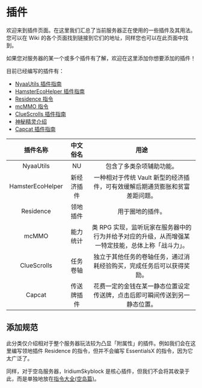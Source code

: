 # 插件

欢迎来到插件页面。在这里我们汇总了当前服务器正在使用的一些插件及其用法。您可以在 Wiki 的各个页面找到链接到它们的地址，同样您也可以在此页面中找到。

如果您对服务器的某一个或多个插件有了解，欢迎在这里添加你想要添加的插件！

目前已经编写的插件有：

- [NyaaUtils 插件指南](plugins/nyaautils.md)
- [HamsterEcoHelper 插件指南](/plugins/hamsterecohelper-guide.md)
- [Residence 指令](/plugins/residence-commands.md)
- [mcMMO 指令](/plugins/mcmmo-commands.md)
- [ClueScrolls 插件指南](/plugins/cluescrolls.md)
- [神秘精灵介绍](/plugins/sprite.md)
- [Capcat 插件指南](/plugins/capcat.md)

|     插件名称     |  中文俗名  |                                               用途                                                |
| :--------------: | :--------: | :-----------------------------------------------------------------------------------------------: |
|    NyaaUtils     |     NU     |                                     包含了多类杂项辅助功能。                                      |
| HamsterEcoHelper | 新经济插件 |            一种相对于传统 Vault 新型的经济插件，可有效缓解后期通货膨胀和贫富差距问题。            |
|    Residence     |  领地插件  |                                         用于圈地的插件。                                          |
|      mcMMO       |  能力统计  | 类 RPG 实现，监听玩家在服务器中的行为并给予对应的升级，从而增强某一特定技能，总体上称「战斗力」。 |
|   ClueScrolls    |  任务卷轴  |               独立于其他任务的卷轴任务，通过消耗经验购买，完成任务后可以获得奖励。                |
|      Capcat      | 传送牌插件 |            花费一定的金钱在某一静态位置设定传送牌，点击后即可瞬间传送到另一静态位置。             |

## 添加规范

此分类仅介绍相对于整个服务器玩法较为凸显「附属性」的插件。例如我们会在这里编写领地插件 Residence 的指令，但并不会编写 EssentialsX 的指令，因为它太广泛了。

同样，对于空岛服务器，IridiumSkyblock 是核心插件，但我们不会将其收录于此，而是单独地放在[指令大全(空岛篇)](/others/commands-for-skyblock.md)。
